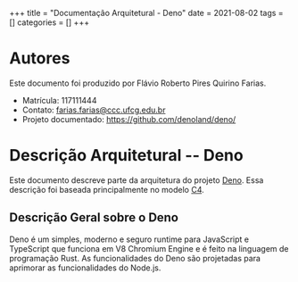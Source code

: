 +++
title = "Documentação Arquitetural - Deno"
date = 2021-08-02
tags = []
categories = []
+++

# Autores

Este documento foi produzido por Flávio Roberto Pires Quirino Farias.

- Matrícula: 117111444
- Contato: farias.farias@ccc.ufcg.edu.br
- Projeto documentado: https://github.com/denoland/deno/

# Descrição Arquitetural -- Deno

Este documento descreve parte da arquitetura do projeto [Deno](https://github.com/denoland/deno/). Essa descrição foi baseada principalmente no modelo [C4](https://c4model.com/).

## Descrição Geral sobre o Deno

Deno é um simples, moderno e seguro runtime para JavaScript e TypeScript que funciona em V8 Chromium Engine e é feito na linguagem de programação Rust. As funcionalidades do Deno são projetadas para aprimorar as funcionalidades do Node.js.